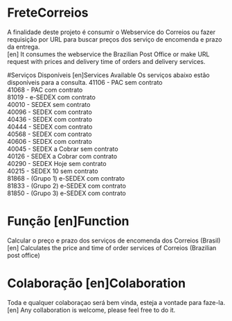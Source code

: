 # FreteCorreios
A finalidade deste projeto é consumir o Webservice do Correios ou fazer requisição por URL para buscar preços dos serviço de encomenda e prazo da entrega. <br/>[en] It consumes the webservice the Brazilian Post Office or make URL request with prices and delivery time of orders and delivery services.

#Serviços Disponíveis [en]Services Available
Os serviços abaixo estão disponíveis para a consulta.
41106 - PAC sem contrato <br/>
41068 - PAC com contrato <br/>
81019 - e-SEDEX com contrato <br/>
40010 - SEDEX sem contrato <br/>
40096 - SEDEX com contrato <br/>
40436 - SEDEX com contrato <br/>
40444 - SEDEX com contrato <br/>
40568 - SEDEX com contrato <br/>
40606 - SEDEX com contrato <br/>
40045 - SEDEX a Cobrar sem contrato <br/>
40126 - SEDEX a Cobrar com contrato <br/>
40290 - SEDEX Hoje sem contrato <br/>
40215 - SEDEX 10 sem contrato <br/>
81868 - (Grupo 1) e-SEDEX com contrato <br/>
81833 - (Grupo 2) e-SEDEX com contrato <br/>
81850 - (Grupo 3) e-SEDEX com contrato <br/>

# Função [en]Function
Calcular o preço e prazo dos serviços de encomenda dos Correios (Brasil)
<br/>[en] Calculates the price and time of order services of Correios (Brazilian post office)

# Colaboração [en]Colaboration
Toda e qualquer colaboraçao será bem vinda, esteja a vontade para faze-la.
<br/>[en] Any collaboration is welcome, please feel free to do it.
